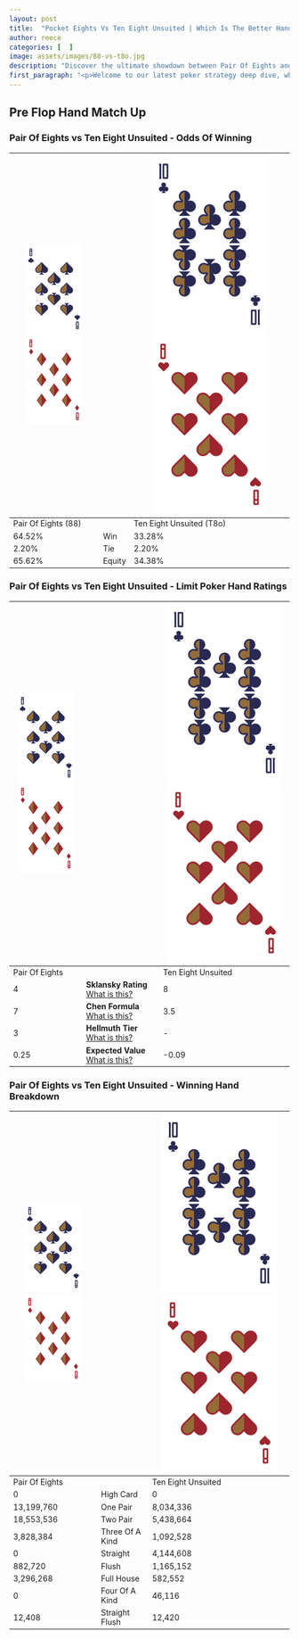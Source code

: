 ```yaml
---
layout: post
title:  "Pocket Eights Vs Ten Eight Unsuited | Which Is The Better Hand In Poker? A Complete Guide"
author: reece
categories: [  ]
image: assets/images/88-vs-t8o.jpg
description: "Discover the ultimate showdown between Pair Of Eights and Ten Eight Unsuited in poker! Uncover the odds, strategies, and scenarios where one hand triumphs over the other. Get ready to up your poker game with this thrilling analysis."
first_paragraph: "<p>Welcome to our latest poker strategy deep dive, where we're pitting two distinct hands against each other in a high-stakes showdown: Pair Of Eights vs Ten Eight Unsuited.</p><p>In the dynamic world of poker, every decision counts, and knowing which hand holds the upper hand is key to your success at the table.</p><p>In this article, we'll dissect these two hands, explore the scenarios where one dominates the other, and equip you with the knowledge to make strategic choices that can tip the odds in your favor.</p><p>Get ready to unravel the intriguing dynamics of these poker hands and elevate your game to new heights.</p>"
---
```




[comment]: # (sp0)

## Pre Flop Hand Match Up

<div class="table hand-ratings" markdown="1"> 



### Pair Of Eights vs Ten Eight Unsuited - Odds Of Winning


    
| ![image info](assets/images/hand1/8.png) ![image info](assets/images/hand1/8o.png) |  | ![image info](assets/images/hand2/T.png) ![image info](assets/images/hand2/8o.png) |
| -------- | -------- | -------- |
| Pair Of Eights (88) |  | Ten Eight Unsuited (T8o) |
| 64.52% | Win | 33.28% |
| 2.20% | Tie | 2.20% |
| 65.62% | Equity | 34.38% |




[comment]: # (sp1)



### Pair Of Eights vs Ten Eight Unsuited - Limit Poker Hand Ratings


    
| ![image info](assets/images/hand1/8.png) ![image info](assets/images/hand1/8o.png) |  | ![image info](assets/images/hand2/T.png) ![image info](assets/images/hand2/8o.png) |
| -------- | -------- | -------- |
| Pair Of Eights |  | Ten Eight Unsuited |
| 4 | **Sklansky Rating** [What is this?](/sklansky-rating-explained) | 8 |
| 7 | **Chen Formula** [What is this?](/chen-formula-explained) | 3.5 |
| 3 | **Hellmuth Tier** [What is this?](/Hellmuth-tier-explained) | - |
| 0.25 | **Expected Value** [What is this?](/expected-value-explained) | -0.09 |




[comment]: # (sp2)



### Pair Of Eights vs Ten Eight Unsuited - Winning Hand Breakdown


    
| ![image info](assets/images/hand1/8.png) ![image info](assets/images/hand1/8o.png) |  | ![image info](assets/images/hand2/T.png) ![image info](assets/images/hand2/8o.png) |
| -------- | -------- | -------- |
| Pair Of Eights |  | Ten Eight Unsuited |
| 0 | High Card | 0 |
| 13,199,760 | One Pair | 8,034,336 |
| 18,553,536 | Two Pair | 5,438,664 |
| 3,828,384 | Three Of A Kind | 1,092,528 |
| 0 | Straight | 4,144,608 |
| 882,720 | Flush | 1,165,152 |
| 3,296,268 | Full House | 582,552 |
| 0 | Four Of A Kind | 46,116 |
| 12,408 | Straight Flush | 12,420 |




[comment]: # (sp3)



</div>

[comment]: # (sp4)



[comment]: # (sp5)

